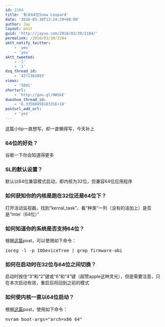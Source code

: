 ```yaml
---
id: 2104
title: '有关64位Snow Leopard'
date: '2010-03-30T13:24:29+08:00'
author: Jay
layout: post
guid: 'http://jayxu.com/2010/03/30/2104/'
permalink: /2010/03/30/2104
aktt_notify_twitter:
    - 'yes'
    - 'yes'
aktt_tweeted:
    - '1'
    - '1'
dsq_thread_id:
    - '4271363893'
views:
    - '5091'
shorturl:
    - 'http://goo.gl/HWSkE'
duoshuo_thread_id:
    - '6.3356045818331E+18'
posturl_add_url:
    - 'yes'
---
```


这篇小tip一直想写，却一直懒得写，今天补上
<h3>64位的好处？</h3>
谷歌一下你会知道得更多
<h3>SL的默认设置？</h3>
默认以64位兼容模式启动，即内核为32位，但兼容64位应用程序
<h3>如何获知你的内核是跑在32位还是64位下？</h3>
打开活动监视器，找到“kernal_task”，看“种类”一列（没有的话加上）是否是“Intel（64位）”
<h3>如何知道你的系统是否支持64位？</h3>
根据<a href="http://www.zdnet.com/blog/apple/will-your-mac-boot-64-bit-snow-leopard-by-default-not-unless-its-an-xserve/4712" target="_blank" rel="noopener">这篇</a>post，可以使用如下命令：
<pre lang="bash">ioreg -l -p IODeviceTree | grep firmware-abi</pre>
<h3>如何在启动时在32位与64位之间切换？</h3>
启动时按住“3”和“2”键或“6”和“4”键（超赞apple这种灵光），但是需要注意，只在本次启动有效，重启后将回到之前的模式
<h3>如何使内核一直以64位启动？</h3>
根据<a href="http://mygrotto.org/2009/06/boot-64-bit-snow-leopard-kernel/" target="_blank" rel="noopener">这篇</a>post，使用如下命令：
<pre lang="bash">nvram boot-args="arch=x86_64"</pre>